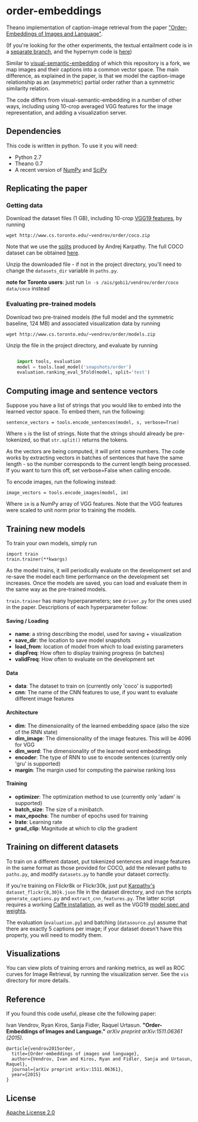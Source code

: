 # order-embeddings

Theano implementation of caption-image retrieval from the paper ["Order-Embeddings of Images and Language"](http://arxiv.org/abs/1511.06361).

(If you're looking for the other experiments, the textual entailment code is in a [separate branch]( https://github.com/ivendrov/order-embedding/tree/textual_entailment), and the hypernym code is [here](https://github.com/ivendrov/order-embeddings-wordnet))

Similar to [visual-semantic-embedding](https://github.com/ryankiros/visual-semantic-embedding) of which this repository is a fork, 
we map images and their captions into a common vector space. The main difference, as explained in the paper, is that we model
the caption-image relationship as an (asymmetric) partial order rather than a symmetric similarity relation.

The code differs from visual-semantic-embedding in a number of other ways, including using 10-crop averaged VGG features for the 
image representation, and adding a visualization server.


## Dependencies

This code is written in python. To use it you will need:

* Python 2.7
* Theano 0.7
* A recent version of [NumPy](http://www.numpy.org/) and [SciPy](http://www.scipy.org/)

## Replicating the paper

### Getting data

Download the dataset files (1 GB), including 10-crop [VGG19 features](http://www.robots.ox.ac.uk/~vgg/research/very_deep/), by running

    wget http://www.cs.toronto.edu/~vendrov/order/coco.zip
   
Note that we use the [splits](http://cs.stanford.edu/people/karpathy/deepimagesent/) produced by Andrej Karpathy. The full COCO dataset
can be obtained [here](http://mscoco.org/).
    
Unzip the downloaded file - if not in the project directory, you'll need to change the `datasets_dir` variable in `paths.py`.

**note for Toronto users**: just run `ln -s /ais/gobi1/vendrov/order/coco data/coco` instead
    
### Evaluating pre-trained models

Download two pre-trained models (the full model and the symmetric baseline, 124 MB) and associated visualization data by running

    wget http://www.cs.toronto.edu/~vendrov/order/models.zip
    
Unzip the file in the project directory, and evaluate by running 

```python

    import tools, evaluation
    model = tools.load_model('snapshots/order')
    evaluation.ranking_eval_5fold(model, split='test')
```
    

## Computing image and sentence vectors

Suppose you have a list of strings that you would like to embed into the learned vector space. To embed them, run the following:

    sentence_vectors = tools.encode_sentences(model, s, verbose=True)
    
Where `s` is the list of strings. Note that the strings should already be pre-tokenized, so that `str.split()` returns the tokens.

As the vectors are being computed, it will print some numbers. The code works by extracting vectors in batches of sentences that have the same length - so the number corresponds to the current length being processed. If you want to turn this off, set verbose=False when calling encode.

To encode images, run the following instead:

    image_vectors = tools.encode_images(model, im)
    
Where `im` is a NumPy array of VGG features. Note that the VGG features were scaled to unit norm prior to training the models.

## Training new models

To train your own models, simply run 

    import train
    train.trainer(**kwargs)

As the model trains, it will periodically evaluate on the development set and re-save the model each time performance on the development set increases. Once the models are saved, you can load and evaluate them in the same way as the pre-trained models.

`train.trainer` has many hyperparameters; see `driver.py` for the ones used in the paper. Descriptions of each hyperparameter follow:


#### Saving / Loading
* **name**: a string describing the model, used for saving + visualization
* **save_dir**: the location to save model snapshots
* **load_from**: location of model from which to load existing parameters
* **dispFreq**: How often to display training progress (in batches)
* **validFreq**: How often to evaluate on the development set

#### Data
* **data**: The dataset to train on (currently only 'coco' is supported)
* **cnn**: The name of the CNN features to use, if you want to evaluate different image features

#### Architecture
* **dim**: The dimensionality of the learned embedding space (also the size of the RNN state)
* **dim_image**: The dimensionality of the image features. This will be 4096 for VGG
* **dim_word**: The dimensionality of the learned word embeddings
* **encoder**: The type of RNN to use to encode sentences (currently only 'gru' is supported)
* **margin**: The margin used for computing the pairwise ranking loss

#### Training
* **optimizer**: The optimization method to use (currently only 'adam' is supported)
* **batch_size**: The size of a minibatch.
* **max_epochs**: The number of epochs used for training
* **lrate**: Learning rate
* **grad_clip**: Magnitude at which to clip the gradient

    
## Training on different datasets

To train on a different dataset, put tokenized sentences and image features in the same format as those provided for COCO,
add the relevant paths to `paths.py`, and modify `datasets.py` to handle your dataset correctly.

If you're training on Flickr8k or Flickr30k, just put [Karpathy's](http://cs.stanford.edu/people/karpathy/deepimagesent/) `dataset_flickr{8,30}k.json` file in the dataset directory, and run the scripts `generate_captions.py` and `extract_cnn_features.py`. The latter script requires a working [Caffe installation](http://caffe.berkeleyvision.org/installation.html), as well as the VGG19 [model spec and weights](https://gist.github.com/ksimonyan/3785162f95cd2d5fee77).

The evaluation (`evaluation.py`) and batching (`datasource.py`) assume that there are exactly 5 captions per image; if your dataset doesn't have this property, you will need to modify them.

## Visualizations

You can view plots of training errors and ranking metrics, as well as ROC curves for Image Retrieval, by running the visualization server.
See the `vis` directory for more details.

## Reference

If you found this code useful, please cite the following paper:

Ivan Vendrov, Ryan Kiros, Sanja Fidler, Raquel Urtasun. **"Order-Embeddings of Images and Language."** *arXiv preprint arXiv:1511.06361 (2015).*

    @article{vendrov2015order,
      title={Order-embeddings of images and language},
      author={Vendrov, Ivan and Kiros, Ryan and Fidler, Sanja and Urtasun, Raquel},
      journal={arXiv preprint arXiv:1511.06361},
      year={2015}
    }

## License

[Apache License 2.0](http://www.apache.org/licenses/LICENSE-2.0)




